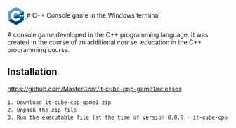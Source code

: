 <a href="https://www.w3schools.com/cpp/" target="blank">
<img align="center" src="https://raw.githubusercontent.com/devicons/devicon/master/icons/cplusplus/cplusplus-original.svg" alt="C++" height="40" width="40" />
</a>
# C++ Console game in the Windows terminal

A console game developed in the C++ programming language. It was created in the course of an additional course. education in the C++ programming course.
## Installation 

https://github.com/MasterCont/it-cube-cpp-game1/releases

```bash
1. Download it-cube-cpp-game1.zip
2. Unpack the zip file
3. Run the executable file (at the time of version 0.0.8 - it-cube-cpp-game1.exe )

```
